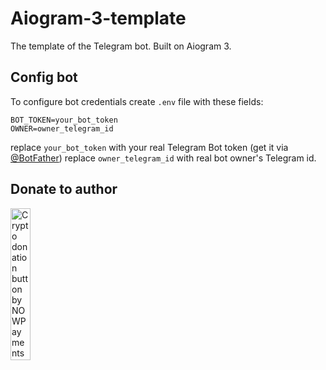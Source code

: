 
# Aiogram-3-template
The template of the Telegram bot. Built on Aiogram 3.

## Config bot
To configure bot credentials create `.env` file with these fields:
``` env
BOT_TOKEN=your_bot_token
OWNER=owner_telegram_id
```
replace `your_bot_token` with your real Telegram Bot token (get it via <a href="https://t.me/botfather">@BotFather</a>)
replace `owner_telegram_id` with real bot owner's Telegram id.

## Donate to author
<a href="https://nowpayments.io/donation?api_key=e511efb8-0aa8-4841-bca2-ac9878214052" target="_blank" rel="noreferrer noopener">
    <img height=25% width=25% src="https://nowpayments.io/images/embeds/donation-button-black.svg" alt="Crypto donation button by NOWPayments">
</a>
